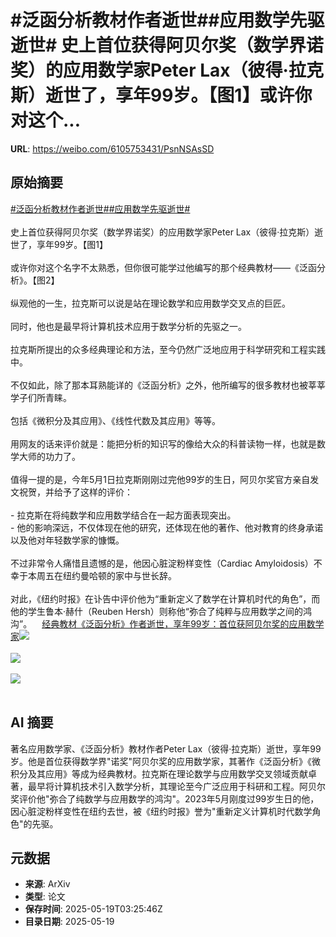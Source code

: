 # #泛函分析教材作者逝世##应用数学先驱逝世# 史上首位获得阿贝尔奖（数学界诺奖）的应用数学家Peter Lax（彼得·拉克斯）逝世了，享年99岁。【图1】或许你对这个...

**URL**: https://weibo.com/6105753431/PsnNSAsSD

## 原始摘要

<a href="https://m.weibo.cn/search?containerid=231522type%3D1%26t%3D10%26q%3D%23%E6%B3%9B%E5%87%BD%E5%88%86%E6%9E%90%E6%95%99%E6%9D%90%E4%BD%9C%E8%80%85%E9%80%9D%E4%B8%96%23&amp;extparam=%23%E6%B3%9B%E5%87%BD%E5%88%86%E6%9E%90%E6%95%99%E6%9D%90%E4%BD%9C%E8%80%85%E9%80%9D%E4%B8%96%23" data-hide=""><span class="surl-text">#泛函分析教材作者逝世#</span></a><a href="https://m.weibo.cn/search?containerid=231522type%3D1%26t%3D10%26q%3D%23%E5%BA%94%E7%94%A8%E6%95%B0%E5%AD%A6%E5%85%88%E9%A9%B1%E9%80%9D%E4%B8%96%23&amp;extparam=%23%E5%BA%94%E7%94%A8%E6%95%B0%E5%AD%A6%E5%85%88%E9%A9%B1%E9%80%9D%E4%B8%96%23" data-hide=""><span class="surl-text">#应用数学先驱逝世#</span></a> <br><br>史上首位获得阿贝尔奖（数学界诺奖）的应用数学家Peter Lax（彼得·拉克斯）逝世了，享年99岁。【图1】<br><br>或许你对这个名字不太熟悉，但你很可能学过他编写的那个经典教材——《泛函分析》。【图2】<br><br>纵观他的一生，拉克斯可以说是站在理论数学和应用数学交叉点的巨匠。<br><br>同时，他也是最早将计算机技术应用于数学分析的先驱之一。<br><br>拉克斯所提出的众多经典理论和方法，至今仍然广泛地应用于科学研究和工程实践中。<br><br>不仅如此，除了那本耳熟能详的《泛函分析》之外，他所编写的很多教材也被莘莘学子们所青睐。<br><br>包括《微积分及其应用》、《线性代数及其应用》等等。<br><br>用网友的话来评价就是：能把分析的知识写的像给大众的科普读物一样，也就是数学大师的功力了。<br><br>值得一提的是，今年5月1日拉克斯刚刚过完他99岁的生日，阿贝尔奖官方亲自发文祝贺，并给予了这样的评价：<br><br>- 拉克斯在将纯数学和应用数学结合在一起方面表现突出。<br>- 他的影响深远，不仅体现在他的研究，还体现在他的著作、他对教育的终身承诺以及他对年轻数学家的慷慨。<br><br>不过非常令人痛惜且遗憾的是，他因心脏淀粉样变性（Cardiac Amyloidosis）不幸于本周五在纽约曼哈顿的家中与世长辞。<br><br>对此，《纽约时报》在讣告中评价他为“重新定义了数学在计算机时代的角色”，而他的学生鲁本·赫什（Reuben Hersh）则称他“弥合了纯粹与应用数学之间的鸿沟”。<a href="https://weibo.cn/sinaurl?u=https%3A%2F%2Fmp.weixin.qq.com%2Fs%2F6rqwJ-2Zkb8-eMCG57t-vQ" data-hide=""><span class="url-icon"><img style="width: 1rem;height: 1rem" src="https://h5.sinaimg.cn/upload/2015/09/25/3/timeline_card_small_web_default.png" referrerpolicy="no-referrer"></span><span class="surl-text">经典教材《泛函分析》作者逝世，享年99岁：首位获阿贝尔奖的应用数学家</span></a><img style="" src="https://tvax2.sinaimg.cn/large/006Fd7o3ly1i1jl4tacjsj30u00gwgsa.jpg" referrerpolicy="no-referrer"><br><br><img style="" src="https://tvax4.sinaimg.cn/large/006Fd7o3ly1i1jl50ketaj30m80m8qdi.jpg" referrerpolicy="no-referrer"><br><br><img style="" src="https://tvax2.sinaimg.cn/large/006Fd7o3ly1i1jl5kiu77j30u00qyqek.jpg" referrerpolicy="no-referrer"><br><br>

## AI 摘要

著名应用数学家、《泛函分析》教材作者Peter Lax（彼得·拉克斯）逝世，享年99岁。他是首位获得数学界"诺奖"阿贝尔奖的应用数学家，其著作《泛函分析》《微积分及其应用》等成为经典教材。拉克斯在理论数学与应用数学交叉领域贡献卓著，最早将计算机技术引入数学分析，其理论至今广泛应用于科研和工程。阿贝尔奖评价他"弥合了纯数学与应用数学的鸿沟"。2023年5月刚度过99岁生日的他，因心脏淀粉样变性在纽约去世，被《纽约时报》誉为"重新定义计算机时代数学角色"的先驱。

## 元数据

- **来源**: ArXiv
- **类型**: 论文
- **保存时间**: 2025-05-19T03:25:46Z
- **目录日期**: 2025-05-19
